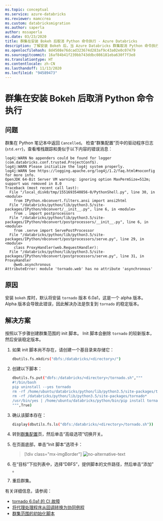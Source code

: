 ```yaml
---
ms.topic: conceptual
ms.service: azure-databricks
ms.reviewer: mamccrea
ms.custom: databricksmigration
ms.author: saperla
author: mssaperla
ms.date: 03/23/2020
title: 群集在安装 Bokeh 后取消 Python 命令执行 - Azure Databricks
description: 了解安装 Bokeh 后，当 Azure Databricks 群集取消 Python 命令执行时要执行的操作。
ms.openlocfilehash: 8d4508e76dcad323674d283af9c43a02e0c07479
ms.sourcegitcommit: 16af84b41f239bb743ddbc086181eba630f7f3e8
ms.translationtype: HT
ms.contentlocale: zh-CN
ms.lasthandoff: 11/13/2020
ms.locfileid: "94589473"
---
```

# <a name="cluster-cancels-python-command-execution-after-installing-bokeh"></a>群集在安装 Bokeh 后取消 Python 命令执行

## <a name="problem"></a>问题

群集在 Python 笔记本中返回 `Cancelled`。 检查“群集配置”页中的驱动程序日志 (`std.err`)，查看堆栈跟踪和类似于以下内容的错误消息：

```console
log4j:WARN No appenders could be found for logger (com.databricks.conf.trusted.ProjectConf$).
log4j:WARN Please initialize the log4j system properly.
log4j:WARN See https://logging.apache.org/log4j/1.2/faq.html#noconfig for more info.
OpenJDK 64-Bit Server VM warning: ignoring option MaxPermSize=512m; support was removed in 8.0
Traceback (most recent call last):
  File "/local_disk0/tmp/1551693540856-0/PythonShell.py", line 30, in <module>
    from IPython.nbconvert.filters.ansi import ansi2html
  File "/databricks/python/lib/python3.5/site-packages/IPython/nbconvert/__init__.py", line 6, in <module>
    from . import postprocessors
  File "/databricks/python/lib/python3.5/site-packages/IPython/nbconvert/postprocessors/__init__.py", line 6, in <module>
    from .serve import ServePostProcessor
  File "/databricks/python/lib/python3.5/site-packages/IPython/nbconvert/postprocessors/serve.py", line 29, in <module>
    class ProxyHandler(web.RequestHandler):
  File "/databricks/python/lib/python3.5/site-packages/IPython/nbconvert/postprocessors/serve.py", line 31, in ProxyHandler
    @web.asynchronous
AttributeError: module 'tornado.web' has no attribute 'asynchronous'
```

## <a name="cause"></a>原因

安装 `bokeh` 库时，默认将安装 `tornado` 版本 6.0a1，这是一个 alpha 版本。
Alpha 版本会导致此错误，因此解决办法是恢复到 `tornado` 的稳定版本。

## <a name="solution"></a>解决方案

按照以下步骤创建群集范围的 init 脚本。 Init 脚本会删除 `tornado` 的较新版本，然后安装稳定版本。

1. 如果 init 脚本尚不存在，请创建一个基目录来存储它：

   ```bash
   dbutils.fs.mkdirs("dbfs:/databricks/<directory>/")
   ```

2. 创建以下脚本：

   ```bash
   dbutils.fs.put("dbfs:/databricks/<directory>/tornado.sh","""
   #!/bin/bash
   pip uninstall --yes tornado
   rm -rf /home/ubuntu/databricks/python/lib/python3.5/site-packages/tornado*
   rm -rf /databricks/python/lib/python3.5/site-packages/tornado*
   /usr/bin/yes | /home/ubuntu/databricks/python/bin/pip install tornado==5.1.1
   """,True)
   ```

3. 确认该脚本存在：

   ```bash
   display(dbutils.fs.ls("dbfs:/databricks/<directory>/tornado.sh"))
   ```

4. 转到[群集配置](/databricks/clusters/clusters-manage#edit-a-cluster)页，然后单击“高级选项”切换开关。
5. 在页面底部，单击“Init 脚本”选项卡：

   > [!div class="mx-imgBorder"]
   > ![no-alternative-text](../_static/images/clusters/init-script-tab.png)

6. 在“目标”下拉列表中，选择“DBFS”，提供脚本的文件路径，然后单击“添加”  。
7. 重启群集。

有关详细信息，请参阅：

* [tornado 6.0a1 的 CI 故障](https://github.com/jupyter/notebook/issues/4311)
* [将代理处理程序从回调转换为协同例程](https://github.com/jupyter/nbconvert/pull/937)
* [群集范围的初始化脚本](/databricks/clusters/init-scripts#cluster-scoped-init-script)